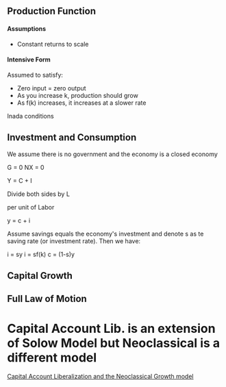 ---
---

## Production Function

#### Assumptions

* Constant returns to scale

#### Intensive Form

Assumed to satisfy:

* Zero input = zero output
* As you increase k, production should grow
* As f(k) increases, it increases at a slower rate

Inada conditions

## Investment and Consumption

We assume there is no government and the economy is a closed economy

G = 0
NX = 0

Y = C + I

Divide both sides by L

per unit of Labor

y = c + i

Assume savings equals the economy's investment and denote s as te saving rate (or investment rate). Then we have:

i = sy
i = sf(k)
c = (1-s)y

## Capital Growth

## Full Law of Motion

# Capital Account Lib. is an extension of Solow Model but Neoclassical is a different model

[Capital Account Liberalization and the Neoclassical Growth model](Capital%20Account%20Liberalization%20and%20the%20Neoclassical%20Growth%20model.md)
